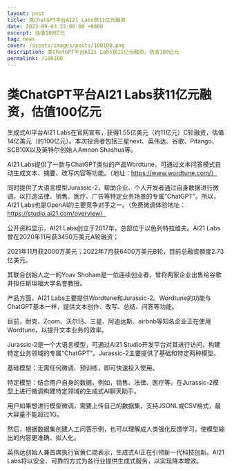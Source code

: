 ```yaml
---
layout: post
title: 类ChatGPT平台AI21 Labs获11亿元融资
date: 2023-09-03 22:00:00 +0800
excerpt: 估值100亿元
tag: news
cover: /assets/images/posts/100100.png
description: 类ChatGPT平台AI21 Labs获11亿元融资，估值100亿元
permalink: /100100
---
```



# 类ChatGPT平台AI21 Labs获11亿元融资，估值100亿元



生成式AI平台AI21 Labs在官网宣布，获得1.55亿美元（约11亿元）C轮融资，估值14亿美元（约100亿元）。本次投资者包括三星next、英伟达、谷歌、Pitango、SCB10X以及英特尔创始人Amnon Shashua等。

AI21 Labs提供了一款与ChatGPT类似的产品Wordtune，可通过文本问答模式自动生成文本、摘要、改写内容等功能。（地址：https://www.wordtune.com/）

同时提供了大语言模型Jurassic-2，帮助企业、个人开发者通过自身数据进行微调，以打造法律、销售、医疗、广告等特定业务场景的专属“ChatGPT”。所以，AI21 Labs也是OpenAI的主要竞争对手之一。（免费微调体验地址：https://studio.ai21.com/overview）

公开资料显示，AI21 Labs创立于2017年，总部位于以色列特拉维夫。AI21 Labs曾在2020年11月获3450万美元A轮融资；

2021年11月获2000万美元；2022年7月获6400万美元B轮，目前总融资额度2.73亿美元。

其联合创始人之一的Yoav Shoham是一位连续创业者，曾将两家企业出售给谷歌并担任斯坦福大学名誉教授。

产品方面，AI21 Labs主要提供Wordtune和Jurassic-2。Wordtune的功能与ChatGPT基本一样，提供文本创作、改写、总结、问答等功能。

目前，耐克、Zoom、沃尔玛、三星、阿迪达斯、airbnb等知名企业正在使用Wordtune，以提升文本业务的效率。

Jurassic-2是一个大语言模型，可通过AI21 Studio开发平台对其进行访问，构建特定业务领域的专属“ChatGPT”。Jurassic-2主要提供了基础和特定两种模型。

基础模型：无需任何微调、预训练，即可快速投入使用。

特定模型：结合用户自身的数据，例如，销售、法律、医疗等，在Jurassic-2模型上进行微调构建特定领域的生成式AI聊天助手。

用户如果想进行模型微调，需要上传自己的数据集，支持JSONL或CSV格式，最大容量不能超过1G。

然后，根据数据集创建人工问答示例，也可以理解成人类强化反馈学习，使模型输出的内容更准确、拟人化。

英伟达创始人兼首席执行官黄仁勋表示，生成式AI正在引领新一代科技创新。AI21 Labs将以安全、可靠的方式为各行业提供生成式服务，以实现降本增效。